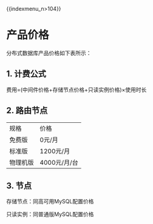 {{indexmenu_n>104}}

# 产品价格

分布式数据库产品价格如下表所示：

## 1\. 计费公式

费用=(中间件价格+存储节点价格+只读实例价格)×使用时长

## 2\. 路由节点

|      |           |
| ---- | --------- |
| 规格   | 价格        |
| 免费版  | 0元/月      |
| 标准版  | 1200元/月   |
| 物理机版 | 4000元/月/台 |

## 3\. 节点

存储节点：同高可用MySQL配置价格

只读实例：同普通版MySQL配置价格
